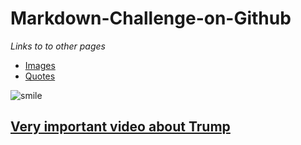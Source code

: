 # Markdown-Challenge-on-Github
_Links to to other pages_
* [Images](Images.md)
* [Quotes](Quotes.md)

![smile](https://preview.redd.it/g7cf35rb9qc31.jpg?width=640&crop=smart&auto=webp&s=1b564c1d23101ecb5891b9ed18ba24bf2340a649)
## [Very important video about Trump](https://www.youtube.com/watch?v=iik25wqIuFo&ab_channel=Rickroll%2Cbutwithadifferentlink)
